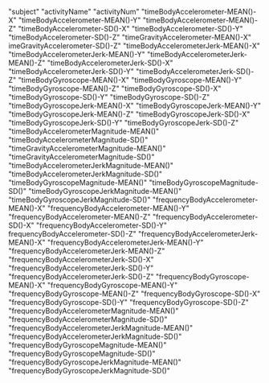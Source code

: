 "subject" 
"activityName" 
"activityNum" 
"timeBodyAccelerometer-MEAN()-X" 
"timeBodyAccelerometer-MEAN()-Y" 
"timeBodyAccelerometer-MEAN()-Z" 
"timeBodyAccelerometer-SD()-X" 
"timeBodyAccelerometer-SD()-Y" 
"timeBodyAccelerometer-SD()-Z" 
"timeGravityAccelerometer-MEAN()-X" 
imeGravityAccelerometer-SD()-Z" 
"timeBodyAccelerometerJerk-MEAN()-X" 
"timeBodyAccelerometerJerk-MEAN()-Y" 
"timeBodyAccelerometerJerk-MEAN()-Z" 
"timeBodyAccelerometerJerk-SD()-X" 
"timeBodyAccelerometerJerk-SD()-Y" 
"timeBodyAccelerometerJerk-SD()-Z" 
"timeBodyGyroscope-MEAN()-X" 
"timeBodyGyroscope-MEAN()-Y" 
"timeBodyGyroscope-MEAN()-Z" 
"timeBodyGyroscope-SD()-X" 
"timeBodyGyroscope-SD()-Y" 
"timeBodyGyroscope-SD()-Z" 
"timeBodyGyroscopeJerk-MEAN()-X" 
"timeBodyGyroscopeJerk-MEAN()-Y" 
"timeBodyGyroscopeJerk-MEAN()-Z" 
"timeBodyGyroscopeJerk-SD()-X" 
"timeBodyGyroscopeJerk-SD()-Y" 
"timeBodyGyroscopeJerk-SD()-Z" 
"timeBodyAccelerometerMagnitude-MEAN()" 
"timeBodyAccelerometerMagnitude-SD()" 
"timeGravityAccelerometerMagnitude-MEAN()" 
"timeGravityAccelerometerMagnitude-SD()" 
"timeBodyAccelerometerJerkMagnitude-MEAN()" 
"timeBodyAccelerometerJerkMagnitude-SD()" 
"timeBodyGyroscopeMagnitude-MEAN()" 
"timeBodyGyroscopeMagnitude-SD()" 
"timeBodyGyroscopeJerkMagnitude-MEAN()" 
"timeBodyGyroscopeJerkMagnitude-SD()" 
"frequencyBodyAccelerometer-MEAN()-X" 
"frequencyBodyAccelerometer-MEAN()-Y" 
"frequencyBodyAccelerometer-MEAN()-Z" 
"frequencyBodyAccelerometer-SD()-X" 
"frequencyBodyAccelerometer-SD()-Y" 
frequencyBodyAccelerometer-SD()-Z" 
"frequencyBodyAccelerometerJerk-MEAN()-X" 
"frequencyBodyAccelerometerJerk-MEAN()-Y" 
"frequencyBodyAccelerometerJerk-MEAN()-Z" 
"frequencyBodyAccelerometerJerk-SD()-X" 
"frequencyBodyAccelerometerJerk-SD()-Y" 
"frequencyBodyAccelerometerJerk-SD()-Z" 
"frequencyBodyGyroscope-MEAN()-X" 
"frequencyBodyGyroscope-MEAN()-Y" 
"frequencyBodyGyroscope-MEAN()-Z" 
"frequencyBodyGyroscope-SD()-X" 
"frequencyBodyGyroscope-SD()-Y" 
"frequencyBodyGyroscope-SD()-Z" 
"frequencyBodyAccelerometerMagnitude-MEAN()" 
"frequencyBodyAccelerometerMagnitude-SD()" 
"frequencyBodyAccelerometerJerkMagnitude-MEAN()" 
"frequencyBodyAccelerometerJerkMagnitude-SD()" 
"frequencyBodyGyroscopeMagnitude-MEAN()" 
"frequencyBodyGyroscopeMagnitude-SD()" 
"frequencyBodyGyroscopeJerkMagnitude-MEAN()" 
"frequencyBodyGyroscopeJerkMagnitude-SD()"
